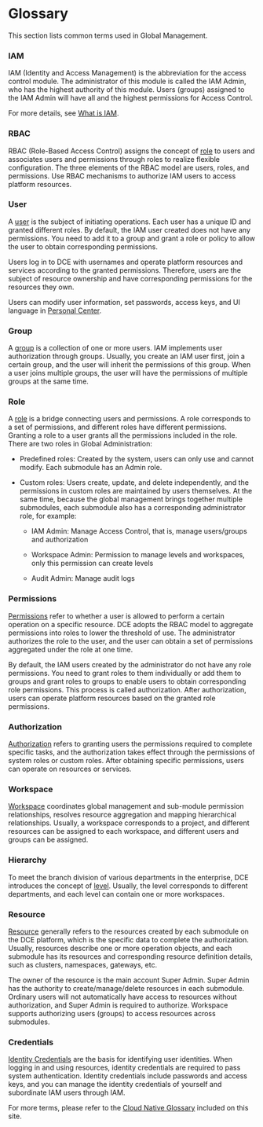 # Glossary

This section lists common terms used in Global Management.

### IAM

IAM (Identity and Access Management) is the abbreviation for the access control module.
The administrator of this module is called the IAM Admin, who has the highest authority
of this module. Users (groups) assigned to the IAM Admin will have all and the
highest permissions for Access Control.

For more details, see [What is IAM](../user-guide/access-control/iam.md).

### RBAC

RBAC (Role-Based Access Control) assigns the concept of [role](../user-guide/access-control/role.md)
to users and associates users and permissions through roles to realize flexible configuration.
The three elements of the RBAC model are users, roles, and permissions.
Use RBAC mechanisms to authorize IAM users to access platform resources.

### User

A [user](../user-guide/access-control/user.md) is the subject of initiating operations.
Each user has a unique ID and granted different roles.
By default, the IAM user created does not have any permissions. You need to add it to
a group and grant a role or policy to allow the user to obtain corresponding permissions.

Users log in to DCE with usernames and operate platform resources and services according to the granted permissions.
Therefore, users are the subject of resource ownership and have corresponding permissions for the resources they own.

Users can modify user information, set passwords, access keys, and UI language in [Personal Center](../user-guide/personal-center/security-setting.md).

### Group

A [group](../user-guide/access-control/group.md) is a collection of one or more users.
IAM implements user authorization through groups.
Usually, you create an IAM user first, join a certain group, and the user will inherit
the permissions of this group. When a user joins multiple groups, the user will have the
permissions of multiple groups at the same time.

### Role

A [role](../user-guide/access-control/role.md) is a bridge connecting users and permissions.
A role corresponds to a set of permissions, and different roles have different permissions.
Granting a role to a user grants all the permissions included in the role.
There are two roles in Global Administration:

- Predefined roles: Created by the system, users can only use and cannot modify.
  Each submodule has an Admin role.

- Custom roles: Users create, update, and delete independently, and the permissions
  in custom roles are maintained by users themselves. At the same time, because the
  global management brings together multiple submodules, each submodule also has a
  corresponding administrator role, for example:

    - IAM Admin: Manage Access Control, that is, manage users/groups and authorization

    - Workspace Admin: Permission to manage levels and workspaces, only this permission can create levels

    - Audit Admin: Manage audit logs

### Permissions

[Permissions](../user-guide/access-control/iam.md) refer to whether a user is allowed to
perform a certain operation on a specific resource. DCE adopts the RBAC model to aggregate
permissions into roles to lower the threshold of use. The administrator authorizes the role
to the user, and the user can obtain a set of permissions aggregated under the role at one time.

By default, the IAM users created by the administrator do not have any role permissions.
You need to grant roles to them individually or add them to groups and grant roles to groups
to enable users to obtain corresponding role permissions. This process is called authorization.
After authorization, users can operate platform resources based on the granted role permissions.

### Authorization

[Authorization](../user-guide/access-control/iam.md) refers to granting users the permissions
required to complete specific tasks, and the authorization takes effect through the permissions
of system roles or custom roles.
After obtaining specific permissions, users can operate on resources or services.

### Workspace

[Workspace](../user-guide/workspace/workspace.md) coordinates global management and sub-module permission relationships, resolves resource aggregation and mapping hierarchical relationships.
Usually, a workspace corresponds to a project, and different resources can be assigned to each workspace, and different users and groups can be assigned.

### Hierarchy

To meet the branch division of various departments in the enterprise, DCE introduces the concept of [level](../user-guide/workspace/ws-folder.md). Usually, the level corresponds to different departments, and each level can contain one or more workspaces.

### Resource

[Resource](../user-guide/workspace/quota.md) generally refers to the resources created by
each submodule on the DCE platform, which is the specific data to complete the authorization.
Usually, resources describe one or more operation objects, and each submodule has its resources and corresponding resource definition details, such as clusters, namespaces, gateways, etc.

The owner of the resource is the main account Super Admin. Super Admin has the authority to
create/manage/delete resources in each submodule. Ordinary users will not automatically have
access to resources without authorization, and Super Admin is required to authorize.
Workspace supports authorizing users (groups) to access resources across submodules.

### Credentials

[Identity Credentials](../user-guide/access-control/idprovider.md) are the basis for identifying user identities. When logging in and using resources, identity credentials are required to pass system authentication.
Identity credentials include passwords and access keys, and you can manage the identity credentials of yourself and subordinate IAM users through IAM.

For more terms, please refer to the [Cloud Native Glossary](../../dce/terms.md) included on this site.
